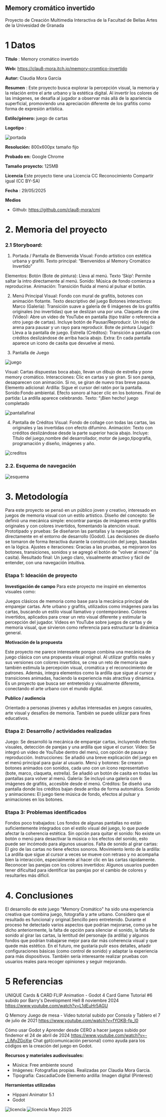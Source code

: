 ## Memory cromático invertido

Proyecto de Creación Multimedia Interactiva de la  Facultad de Bellas Artes de la Univesidad de Granada

# 1 Datos 

**Titulo** : Memory cromático invertido

**Web:**   https://clau8-mora.itch.io/memory-cromtico-invertido

**Autor:**  Claudia Mora García

**Resumen** : Este proyecto busca explorar la percepción visual, la memoria y la relación entre el arte urbano y la estética digital. Al invertir los colores de las imágenes, se desafía al jugador a observar más allá de la apariencia superficial, promoviendo una apreciación diferente de los grafitis como forma de expresión artística.

**Estilo/género:** juego de cartas

**Logotipo** : 

![portada](https://github.com/clau8-mora/cmi/blob/master/portadajuego.jpg)

**Resolución:** 800x600px tamaño fijo 

**Probado en:** Google Chrome 

**Tamaño proyecto:** 125MB 

**Licencia** Este proyecto tiene una Licencia CC Reconocimiento Compartir igual (CC BY-SA)

**Fecha** : 29/05/2025

**Medios** 

- Github: https://github.com/clau8-mora/cmi


# 2. Memoria del proyecto 

### 2.1 Storyboard: 
1. Portada / Pantalla de Bienvenida
Visual: Fondo artístico con estética urbana y grafiti.
Texto principal: “Bienvenidos al Memory Cromático Invertido”

Elementos:
Botón (Bote de pintura): Lleva al menú.
Texto ‘Skip’: Permite saltar la intro directamente al menú.
Sonido: Música de fondo comienza a reproducirse.
Animación: Transición fluida al menú al pulsar el botón.

2. Menú Principal
Visual: Fondo con mural de grafitis, botones con animación flotante.
Texto descriptivo del juego
Botones interactivos:
Marco (Galería): Transición suave a galería de 6 imágenes de los grafitis originales (no invertidas) que se deslizan una por una.
Claqueta de cine (Video): Abre un video de YouTube en pantalla (tipo tráiler o referencia a otro juego de cartas).
Incluye botón de Pausar/Reproducir. Un reloj de arena para pausar y un rayo para reproducir.
Bote de pintura (Jugar): Lleva a la pantalla de juego.
Estrella (Créditos): Transición a pantalla con créditos deslizándose de arriba hacia abajo.
Extra: En cada pantalla aparece un icono de casita que devuelve al menú.

3. Pantalla de Juego



![juego](https://github.com/clau8-mora/cmi/blob/master/juego.jpg)




Visual: Cartas dispuestas boca abajo, llevan un dibujo de estrella y pone memory cromático.
Interacciones:
Clic en cartas y se giran.
Si son pareja, desaparecen con animación.
Si no, se giran de nuevo tras breve pausa.
Elemento adicional:
Ardilla: Sigue el cursor del ratón por la pantalla.
Sonido:Fondo ambiental.
Efecto sonoro al hacer clic en los botones.
Final de partida:
La ardilla aparece celebrando.
Texto: “¡Bien hecho! juego completado



 ![pantallafinal](https://github.com/clau8-mora/cmi/blob/master/pantallafinal.jpg)
 


4. Pantalla de Créditos 
Visual: Fondo de collage con todas las cartas, las originales y las invertidas con efecto difumino.
Animación: Texto con créditos deslizándose desde la parte superior hacia abajo.
Incluye: Título del juego,nombre del desarrollador, motor de juego,tipografía, programación y diseño, imágenes y año.



  ![creditos](https://github.com/clau8-mora/cmi/blob/master/creditos.jpg) 

  


### 2.2. Esquema de navegación 
![esquema](https://github.com/clau8-mora/cmi/blob/master/Diagramadraw.jpg) 


# 3. Metodología

Para este proyecto se pensó en un público joven y creativo, interesado en juegos de memoria visual con un estilo artístico.
Diseño del concepto:
Se definió una mecánica simple: encontrar parejas de imágenes entre grafitis originales y con colores invertidos, fomentando la atención visual.
Prototipado y pruebas:
Se diseñaron las pantallas y la navegación directamente en el entorno de desarrollo (Godot). Las decisiones de diseño se tomaron de forma iteractiva durante la construcción del juego, basadas en la lógica.
Ajustes e iteraciones:
Gracias a las pruebas, se mejoraron los botones, transiciones, sonidos y se agregó el botón de "volver al menú" (la casita).
Resultado final:
Un juego claro, visualmente atractivo y fácil de entender, con una navegación intuitiva.



### Etapa 1: Ideación de proyecto

**Investigación de campo** Para este proyecto me inspiré en elementos visuales como:

Juegos clásicos de memoria como base para la mecánica principal de emparejar cartas.
Arte urbano y grafitis, utilizados como imágenes para las cartas, buscando un estilo visual llamativo y contemporáneo.
Colores invertidos, aplicados para crear un reto visual diferente y estimular la percepción del jugador.
Videos en YouTube sobre juegos de cartas y de memoria visual, que sirvieron como referencia para estructurar la dinámica general.

**Motivación de la propuesta** 

Este proyecto me parece interesante porque combina una mecánica de juego clásica con una propuesta visual original. Al utilizar grafitis reales y sus versiones con colores invertidos, se crea un reto de memoria que también estimula la percepción visual, cromática y el reconocimiento de patrones. Además, integra elementos como la ardilla que sigue al cursor y transiciones animadas, haciendo la experiencia más atractiva y dinámica. Es un proyecto que busca ser entretenido y visualmente diferente, conectando el arte urbano con el mundo digital.

**Publico / audiencia**

Orientado a personas jóvenes y adultas interesadas en juegos casuales, arte visual y desafíos de memoria. También se puede utilizar para fines educativos.


### Etapa 2: Desarrollo / actividades realizadas

Juego: Se desarrolló la mecánica de emparejar cartas, incluyendo efectos visuales, detección de parejas y una ardilla que sigue el cursor.
Vídeo: Se integró un video de YouTube dentro del menú, con opción de pausa y reproducción.
Instrucciones: Se añadió una breve explicación del juego en el menú principal para guiar al usuario.
Menú y botones: Se crearon botones animados con sonidos, cada uno con un ícono representativo (bote, marco, claqueta, estrella). Se añadió un botón de casita en todas las pantallas para volver al menú.
Galería: Se incluyó una galería con 6 imágenes de grafitis, accesible desde el menú.
Créditos: Se diseñó una pantalla donde los créditos bajan desde arriba de forma automática.
Sonido y animaciones: El juego tiene música de fondo, efectos al pulsar y animaciones en los botones.




### Etapa 3: Problemas identificados
Fondos poco trabajados:
Los fondos de algunas pantallas no están suficientemente integrados con el estilo visual del juego, lo que puede afectar la coherencia estética.
Sin opción para quitar el sonido:
No existe un botón o menú para desactivar la música o los efectos del sonido, esto puede ser incómodo para algunos usuarios.
Falta de sonido al girar cartas:
El giro de las cartas no tiene efectos sonoros.
Movimiento lento de la ardilla:
La ardilla que sigue al cursor a veces se mueve con retraso y no acompaña bien la interacción, especialmente al hacer clic en las cartas rápidamente.
Reconocer las parejas con los colores invertidos:
Algunos usuarios pueden tener dificultad para identificar las parejas por el cambio de colores y resultarles más difícil.


# 4. Conclusiones 
El desarrollo de este juego "Memory Cromático" ha sido una experiencia creativa que combina juego, fotografía y arte urbano. Considero que el resultado es funcional y original.Sencillo pero entretenido.
Durante el proceso he detectado varios aspectos que podrían mejorarse, como ya he dicho anteriormente, la falta de opción para silenciar el sonido, la falta de sonido al girar las cartas, la lentitud del personaje (la ardilla) y algunos fondos que podrían trabajarse mejor para dar más coherencia visual y que quede más estético.
En el futuro, me gustaría pulir esos detalles, añadir configuraciones básicas (como control de sonido) y adaptar la experiencia para más dispositivos. También sería interesante realizar pruebas con usuarios reales para recoger opiniones y seguir mejorando.


# 5 Referencias 

UNIQUE Cards & CARD FLIP Animation - Godot 4 Card Game Tutorial #6  subido por 
Barry's Development Hell 8 noviembre 2024 https://www.youtube.com/watch?v=L1dEuHr5AGU 

Q Memory Juego de mesa - Vídeo tutorial subido por Consola y Tablero el 7 de julio de 2021
https://www.youtube.com/watch?v=fYOKB-fp_I0

Cómo usar Godot y Aprender desde CERO a hacer juegos subido por findemor el 24 de abril de 2024 https://www.youtube.com/watch?v=-_LiMyZGoXw
Chat gpt(comunicación personal) como ayuda para los códigos en la creación del juego en Godot.

**Recursos y materiales audiovisuales:**

* Música: Free ambiente sound
* Imágenes: Fotografías propias. Realizadas por Claudia Mora García.
* Tipografía: CascadiaCode
 Elemento ardilla: Imagen digital (Pinterest)

**Herramientas utilizadas**

- Hippani Animator 5.1
- Godot

![licencia](https://github.com/clau8-mora/cmi/blob/master/licencia%20.jpg)
![licencia](https://github.com/clau8-mora/cmi/blob/master/LICENSE)
Mayo 2025
